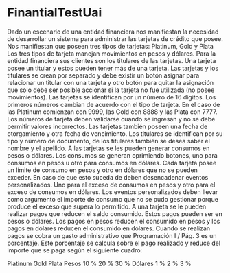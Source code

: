 # FinantialTestUai

Dado un escenario de una entidad financiera nos manifiestan la necesidad de desarrollar un sistema
para administrar las tarjetas de crédito que posee.
Nos manifiestan que poseen tres tipos de tarjetas: Platinum, Gold y Plata
Los tres tipos de tarjeta manejan movimientos en pesos y dólares.
Para la entidad financiera sus clientes son los titulares de las tarjetas.
Una tarjeta posee un titular y estos pueden tener más de una tarjeta.
Las tarjetas y los titulares se crean por separado y debe existir un botón asignar para relacionar
un titular con una tarjeta y otro botón para quitar la asignación que solo debe ser posible accionar
si la tarjeta no fue utilizada (no posee movimientos).
Las tarjetas se identifican por un número de 16 dígitos. Los primeros números cambian de
acuerdo con el tipo de tarjeta. En el caso de las Platinum comienzan con 9999, las Gold con 8888
y las Plata con 7777. Los números de tarjeta deben validarse cuando se ingresan y no se debe
permitir valores incorrectos. Las tarjetas también poseen una fecha de otorgamiento y otra fecha
de vencimiento.
Los titulares se identifican por su tipo y número de documento, de los titulares también se desea
saber el nombre y el apellido.
A las tarjetas se les pueden generar consumos en pesos o dólares. Los consumos se generan
oprimiendo botones, uno para consumos en pesos u otro para consumos en dólares.
Cada tarjeta posee un límite de consumo en pesos y otro en dólares que no se pueden exceder. En
caso de que esto suceda de deben desencadenar eventos personalizados. Uno para el exceso de
consumos en pesos y otro para el exceso de consumos en dólares. Los eventos personalizados
deben llevar como argumento el importe de consumo que no se pudo gestionar porque produce el
exceso que supera lo permitido.
A una tarjeta se le pueden realizar pagos que reducen el saldo consumido. Estos pagos pueden
ser en pesos o dólares. Los pagos en pesos reducen el consumido en pesos y los pagos en dólares
reducen el consumido en dólares. Cuando se realizan pagos se cobra un gasto administrativo que
Programación I / Pág. 3
es un porcentaje. Este porcentaje se calcula sobre el pago realizado y reduce del importe que se
paga según el siguiente cuadro:

Platinum Gold Plata
Pesos 10 % 20 % 30 %
Dólares 1 % 2 % 3 %
